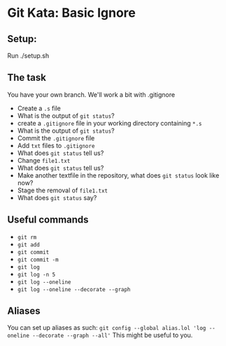 # Git Kata: Basic Ignore
## Setup:
Run ./setup.sh

## The task
You have your own branch. We'll work a bit with .gitignore

- Create a `.s` file
- What is the output of `git status`?
- create a `.gitignore` file in your working directory containing `*.s`
- What is the output of `git status`?
- Commit the `.gitignore` file
- Add `txt` files to `.gitignore`
- What does `git status` tell us?
- Change `file1.txt`
- What does `git status` tell us?
- Make another textfile in the repository, what does `git status` look like now?
- Stage the removal of `file1.txt`
- What does `git status` say?

## Useful commands
- `git rm`
- `git add`
- `git commit`
- `git commit -m`
- `git log`
- `git log -n 5`
- `git log --oneline`
- `git log --oneline --decorate --graph`


## Aliases
You can set up aliases as such:
`git config --global alias.lol 'log --oneline --decorate --graph --all'`
This might be useful to you.